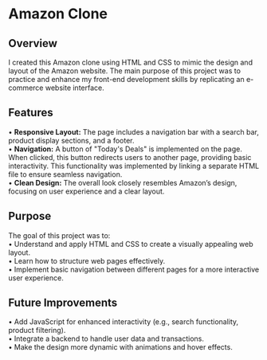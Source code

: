 # Amazon Clone

## Overview
I created this Amazon clone using HTML and CSS to mimic the design and layout of the Amazon website. The main purpose of this project was to practice and enhance my front-end development skills by replicating an e-commerce website interface.

## Features
•	**Responsive Layout:** The page includes a navigation bar with a search bar, product display sections, and a footer.<br>
•	**Navigation:** A button of "Today's Deals" is implemented on the page. When clicked, this button redirects users to another page, providing basic interactivity. This functionality was implemented by linking a separate HTML file to ensure seamless navigation.<br>
•	**Clean Design:** The overall look closely resembles Amazon’s design, focusing on user experience and a clear layout.

## Purpose
The goal of this project was to:<br>
•	Understand and apply HTML and CSS to create a visually appealing web layout.<br>
•	Learn how to structure web pages effectively.<br>
•	Implement basic navigation between different pages for a more interactive user experience.

## Future Improvements
•	Add JavaScript for enhanced interactivity (e.g., search functionality, product filtering).<br>
•	Integrate a backend to handle user data and transactions.<br>
•	Make the design more dynamic with animations and hover effects.